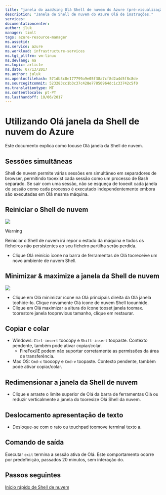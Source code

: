 ```yaml
---
title: "janela do aaaUsing Olá Shell de nuvem do Azure (pré-visualização) | Microsoft Docs"
description: "Janela de Shell de nuvem do Azure Olá de instruções."
services: 
documentationcenter: 
author: jluk
manager: timlt
tags: azure-resource-manager
ms.assetid: 
ms.service: azure
ms.workload: infrastructure-services
ms.tgt_pltfrm: vm-linux
ms.devlang: na
ms.topic: article
ms.date: 07/13/2017
ms.author: juluk
ms.openlocfilehash: 571db3c8e177799a9e05f38a7cf8d2a4d5f8c8de
ms.sourcegitcommit: 523283cc1b3c37c428e77850964dc1c33742c5f0
ms.translationtype: MT
ms.contentlocale: pt-PT
ms.lasthandoff: 10/06/2017
---
```

# <a name="using-hello-azure-cloud-shell-window"></a>Utilizando Olá janela da Shell de nuvem do Azure

Este documento explica como toouse Olá janela da Shell de nuvem.

## <a name="concurrent-sessions"></a>Sessões simultâneas
Shell de nuvem permite várias sessões em simultâneo em separadores de browser, permitindo tooexist cada sessão como um processo de Bash separado.
Se sair com uma sessão, não se esqueça de tooexit cada janela de sessão como cada processo é executado independentemente embora são executadas em Olá mesma máquina.

## <a name="restart-cloud-shell"></a>Reiniciar o Shell de nuvem
![](media/recycle.png)
> [!WARNING]
> Reiniciar o Shell de nuvem irá repor o estado da máquina e todos os ficheiros não persistentes ao seu ficheiro partilha serão perdida.

* Clique Olá reinício ícone na barra de ferramentas de Olá tooreceive um novo ambiente de nuvem Shell.

## <a name="minimize--maximize-cloud-shell-window"></a>Minimizar & maximize a janela da Shell de nuvem
![](media/minmax.png)
* Clique em Olá minimizar ícone na Olá principais direita da Olá janela toohide-lo. Clique novamente Olá ícone de nuvem Shell toounhide.
* Clique em Olá maximizar a altura do ícone tooset janela toomax. toorestore janela tooprevious tamanho, clique em restaurar.

## <a name="copy-and-paste"></a>Copiar e colar
* Windows: `Ctrl-insert` toocopy e `Shift-insert` toopaste. Contexto pendente, também pode ativar copiar/colar.
  * FireFox/IE podem não suportar corretamente as permissões da área de transferência.
* Mac OS: `Cmd-c` toocopy e `Cmd-v` toopaste. Contexto pendente, também pode ativar copiar/colar.

## <a name="resize-cloud-shell-window"></a>Redimensionar a janela da Shell de nuvem
* Clique e arraste o limite superior de Olá da barra de ferramentas Olá ou reduzir verticalmente a janela do tooresize Olá Shell da nuvem.

## <a name="scrolling-text-display"></a>Deslocamento apresentação de texto
* Desloque-se com o rato ou touchpad toomove terminal texto a.

## <a name="exit-command"></a>Comando de saída
Executar `exit` termina a sessão ativa de Olá. Este comportamento ocorre por predefinição, passados 20 minutos, sem interação do.

## <a name="next-steps"></a>Passos seguintes
[Início rápido de Shell de nuvem](quickstart.md)
